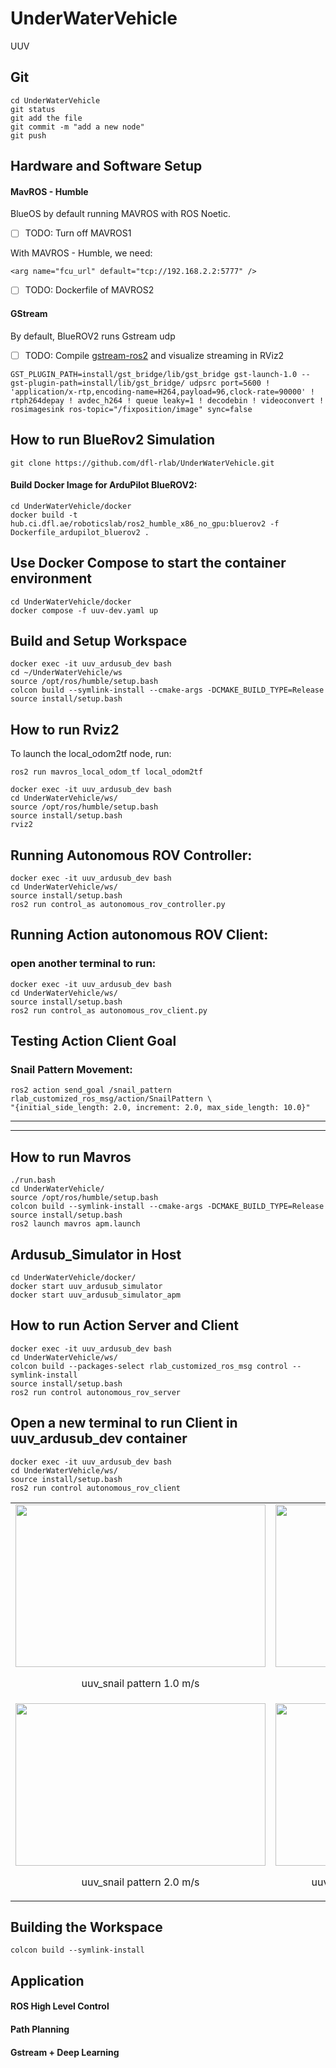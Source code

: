 # UnderWaterVehicle
UUV
## Git
```
cd UnderWaterVehicle
git status
git add the file
git commit -m "add a new node"
git push
```
## Hardware and Software Setup

#### MavROS - Humble
BlueOS by default running MAVROS with ROS Noetic.
- [ ] TODO: Turn off MAVROS1

With MAVROS - Humble, we need:
```
<arg name="fcu_url" default="tcp://192.168.2.2:5777" />
```
- [ ] TODO: Dockerfile of MAVROS2

#### GStream
By default, BlueROV2 runs Gstream udp
- [ ] TODO: Compile [gstream-ros2](https://github.com/BrettRD/ros-gst-bridge) and visualize streaming in RViz2
```
GST_PLUGIN_PATH=install/gst_bridge/lib/gst_bridge gst-launch-1.0 --gst-plugin-path=install/lib/gst_bridge/ udpsrc port=5600 ! 'application/x-rtp,encoding-name=H264,payload=96,clock-rate=90000' ! rtph264depay ! avdec_h264 ! queue leaky=1 ! decodebin ! videoconvert ! rosimagesink ros-topic="/fixposition/image" sync=false
```

## How to run BlueRov2 Simulation 
```
git clone https://github.com/dfl-rlab/UnderWaterVehicle.git
```
#### Build Docker Image for ArduPilot BlueROV2: 
```
cd UnderWaterVehicle/docker
docker build -t hub.ci.dfl.ae/roboticslab/ros2_humble_x86_no_gpu:bluerov2 -f Dockerfile_ardupilot_bluerov2 .
```
## Use Docker Compose to start the container environment
```
cd UnderWaterVehicle/docker
docker compose -f uuv-dev.yaml up
```
## Build and Setup Workspace
```
docker exec -it uuv_ardusub_dev bash
cd ~/UnderWaterVehicle/ws
source /opt/ros/humble/setup.bash
colcon build --symlink-install --cmake-args -DCMAKE_BUILD_TYPE=Release
source install/setup.bash 
```
## How to run Rviz2 
To launch the local_odom2tf node, run:
```
ros2 run mavros_local_odom_tf local_odom2tf 
```
```
docker exec -it uuv_ardusub_dev bash
cd UnderWaterVehicle/ws/
source /opt/ros/humble/setup.bash
source install/setup.bash 
rviz2
```
## Running Autonomous ROV Controller:
```
docker exec -it uuv_ardusub_dev bash
cd UnderWaterVehicle/ws/
source install/setup.bash
ros2 run control_as autonomous_rov_controller.py
```
## Running Action autonomous ROV Client:
### open another terminal to run:
```
docker exec -it uuv_ardusub_dev bash
cd UnderWaterVehicle/ws/
source install/setup.bash
ros2 run control_as autonomous_rov_client.py
```
## Testing Action Client Goal 
### Snail Pattern Movement:
```
ros2 action send_goal /snail_pattern rlab_customized_ros_msg/action/SnailPattern \
"{initial_side_length: 2.0, increment: 2.0, max_side_length: 10.0}"
```

--------------------------------------------------------------------
--------------------------------------------------------------------
## How to run Mavros 
```
./run.bash
cd UnderWaterVehicle/
source /opt/ros/humble/setup.bash
colcon build --symlink-install --cmake-args -DCMAKE_BUILD_TYPE=Release
source install/setup.bash 
ros2 launch mavros apm.launch
```
## Ardusub_Simulator in Host
```
cd UnderWaterVehicle/docker/
docker start uuv_ardusub_simulator
docker start uuv_ardusub_simulator_apm
```
## How to run Action Server and Client
```
docker exec -it uuv_ardusub_dev bash
cd UnderWaterVehicle/ws/
colcon build --packages-select rlab_customized_ros_msg control --symlink-install
source install/setup.bash
ros2 run control autonomous_rov_server
```
## Open a new terminal to run Client in uuv_ardusub_dev container 
```
docker exec -it uuv_ardusub_dev bash
cd UnderWaterVehicle/ws/
source install/setup.bash
ros2 run control autonomous_rov_client
```

<table align='center'>
  <tr width="100%">
    <td width="50%"><img src="https://github.com/dfl-rlab/documentation_materials/blob/master/uuv/uuv_snail_1.0_mps.png" width="400" height="260"/><p align='center'>uuv_snail pattern 1.0 m/s</p></td>
    <td width="50%"><img src="https://github.com/dfl-rlab/documentation_materials/blob/master/uuv/uuv_snail_1.5_mps.png" width="400" height="260"/><p align='center'>uuv_snail pattern 1.5 m/s</p></td>
  </tr>
  <tr width="100%">
    <td width="50%"><img src="https://github.com/dfl-rlab/documentation_materials/blob/master/uuv/uuv_snail_2.0_mps.png" width="400" height="260"/><p align='center'>uuv_snail pattern 2.0 m/s</p></td>
    <td width="50%"><img src="https://github.com/dfl-rlab/documentation_materials/blob/master/uuv/uuv_snail_2.0_mps_v2.png" width="400" height="260"/><p align='center'>uuv_snail pattern 2.0 m/s 2nd attempt</p></td>
  </tr>
</table> 

## Building the Workspace
```
colcon build --symlink-install
```
## Application
#### ROS High Level Control
#### Path Planning
#### Gstream + Deep Learning
